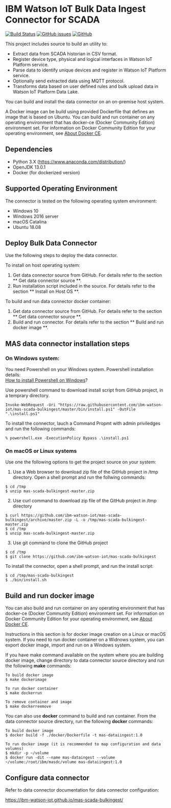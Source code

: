 # IBM Watson IoT Bulk Data Ingest Connector for SCADA

[![Build Status](https://travis-ci.com/ibm-watson-iot/mas-scada-bulkingest.svg?branch=master)](https://travis-ci.com/ibm-watson-iot/mas-scada-bulkingest)
[![GitHub issues](https://img.shields.io/github/issues/ibm-watson-iot/mas-scada-bulkingest.svg)](https://github.com/ibm-watson-iot/mas-scada-bulkingest/issues)
[![GitHub](https://img.shields.io/github/license/ibm-watson-iot/mas-scada-bulkingest.svg)](https://github.com/ibm-watson-iot/mas-scada-bulkingest/blob/master/LICENSE)

This project includes source to build an utility to:

* Extract data from SCADA historian in CSV format.
* Register device type, physical and logical interfaces in Watson IoT Platform service.
* Parse data to identify unique devices and register in Watson IoT Platform service.
* Optionally send extracted data using MQTT protocol.
* Transforms data based on user defined rules and bulk upload data in Watson IoT Platform Data Lake.

You can build and install the data connector on an on-premise host system.
 
A Docker image can be build using provided Dockerfile that defines an image that is based on Ubuntu.
You can build and run container on any operating environment that has docker-ce
(Docker Community Edition) environment set.  For information on Docker Community
Edition for your operating environment, see [About Docker CE](https://docs.docker.com/install/). 


## Dependencies

* Python 3.X (https://www.anaconda.com/distribution/)
* OpenJDK 13.0.1
* Docker (for dockerized version)


## Supported Operating Environment

The connector is tested on the following operating system environment:

- Windows 10
- Windows 2016 server
- macOS Catalina
- Ubuntu 18.08


## Deploy Bulk Data Connector

Use the following steps to deploy the data connector.

To install on host operating system:
1. Get data connector source from GitHub. For details refer to the section ** Get data connector source **.
2. Run installation script included in the source. For details refer to the section ** Install on Host OS **.

To build and run data connector docker container:
1. Get data connector source from GitHub. For details refer to the section ** Get data connector source **.
2. Build and run connector. For details refer to the section ** Build and run docker image **.



## MAS data connector installation steps

### On Windows system:

You need Powershell on your Windows system. Powershell installation details: <br>
[How to install Powershell on Windows](https://docs.microsoft.com/en-us/powershell/scripting/install/installing-powershell-core-on-windows?view=powershell-7)?

Use powershell command to download install script from GitHub project, in a temprary directory.
```
Invoke-WebRequest -Uri "https://raw.githubusercontent.com/ibm-watson-iot/mas-scada-bulkingest/master/bin/install.ps1" -OutFile ".\install.ps1"
```

To install the connector, lauch a Command Propmt with admin priviledges and run the following commands:
```
% powershell.exe -ExecutionPolicy Bypass .\install.ps1
```

### On macOS or Linux systems

Use one the following options to get the project source on your system:

1. Use a Web browser to download zip file of the GitHub project in /tmp directory. Open a shell prompt and run the follwing commands:
```
$ cd /tmp
$ unzip mas-scada-bulkingest-master.zip
```
2. Use curl command to download zip file of the GitHub project in /tmp directory
```
$ curl https://github.com/ibm-watson-iot/mas-scada-bulkingest/archive/master.zip -L -o /tmp/mas-scada-bulkingest-master.zip
$ cd /tmp
$ unzip mas-scada-bulkingest-master.zip
```
3. Use git command to clone the GitHub project
```
$ cd /tmp
$ git clone https://github.com/ibm-watson-iot/mas-scada-bulkingest
```

To install the connector, open a shell prompt, and run the install script:
```
$ cd /tmp/mas-scada-bulkingest
$ ./bin/install.sh
```

## Build and run docker image

You can also build and run container on any operating environment that has docker-ce
(Docker Community Edition) environment set.  For information on Docker Community
Edition for your operating environment, see [About Docker CE](https://docs.docker.com/install/).

Instructions in this section is for docker image creation on a Linux or macOS system. If you need to run 
docker container on a Widnows system, you can export docker image,  import and run on a Windows system.

If you have make command available on the system where you are building docker image, change directory to data connector source directory and run the following **make** commands:
```
To build docker image
$ make dockerimage

To run docker container
$ make dockerrun

To remove container and image
$ make dockerreemove
```

You can also use **docker** command to build and run container. From the data connector source directory, run the following **docker** commands:
```
To build docker image
$ docker build -f ./docker/Dockerfile -t mas-dataiingest:1.0

To run docker image (it is recommended to map configuration and data volumns)
$ mkdir -p ~/volume
$ docker run -dit --name mas-dataingest --volume ~/volume:/root/ibm/masdc/volume mas-dataiingest:1.0
```


## Configure data connector

Refer to data connector documentation for data connector configuration:

https://ibm-watson-iot.github.io/mas-scada-bulkingest/





